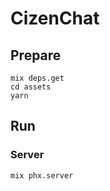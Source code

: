 # CizenChat

## Prepare

```
mix deps.get
cd assets
yarn
```

## Run

### Server

```
mix phx.server
```
